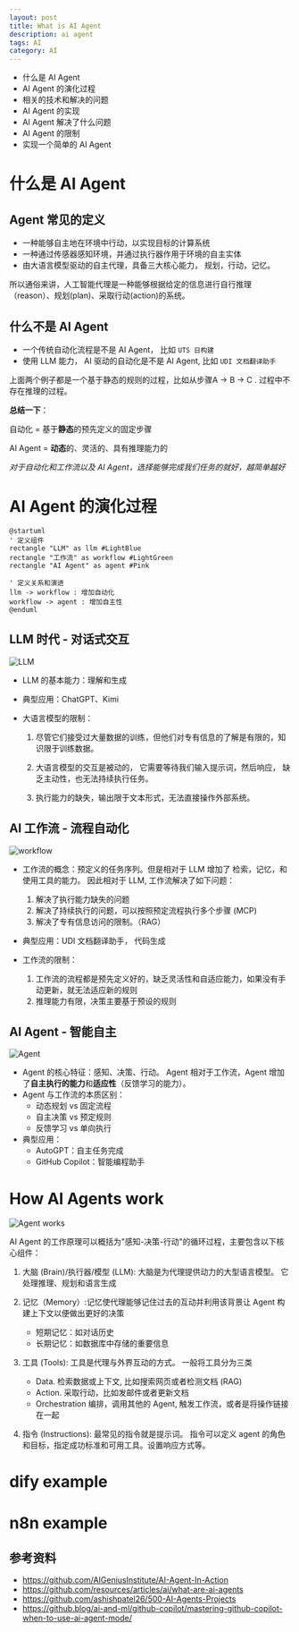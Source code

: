 ```yaml
---
layout: post
title: What is AI Agent
description: ai agent
tags: AI
category: AI 
---
```


- 什么是 AI Agent 
- AI Agent 的演化过程
- 相关的技术和解决的问题
- AI Agent 的实现
- AI Agent 解决了什么问题
- AI Agent 的限制
- 实现一个简单的 AI Agent

# 什么是 AI Agent 

## Agent 常见的定义

- 一种能够自主地在环境中行动，以实现目标的计算系统
- 一种通过传感器感知环境，并通过执行器作用于环境的自主实体
- 由大语言模型驱动的自主代理，具备三大核心能力， 规划，行动，记忆。

所以通俗来讲，人工智能代理是一种能够根据给定的信息进行自行推理（reason）、规划(plan)、采取行动(action)的系统。

## 什么不是 AI Agent

- 一个传统自动化流程是不是 AI Agent， 比如 `UTS 日构建` 
- 使用 LLM 能力， AI 驱动的自动化是不是 AI Agent, 比如 `UDI 文档翻译助手`

上面两个例子都是一个基于静态的规则的过程，比如从步骤A -> B -> C . 过程中不存在推理的过程。

**总结一下**：

自动化 = 基于**静态**的预先定义的固定步骤

AI Agent = **动态**的、灵活的、具有推理能力的

*对于自动化和工作流以及 AI Agent，选择能够完成我们任务的就好，越简单越好*

# AI Agent 的演化过程

```plantuml
@startuml
' 定义组件
rectangle "LLM" as llm #LightBlue
rectangle "工作流" as workflow #LightGreen
rectangle "AI Agent" as agent #Pink

' 定义关系和演进
llm -> workflow : 增加自动化
workflow -> agent : 增加自主性
@enduml
```

## LLM 时代  - 对话式交互

![LLM](/assets/images/ai/LLM.png "LLM")

- LLM 的基本能力：理解和生成
- 典型应用：ChatGPT、Kimi
- 大语言模型的限制：

    1. 尽管它们接受过大量数据的训练，但他们对专有信息的了解是有限的，知识限于训练数据。

    2. 大语言模型的交互是被动的， 它需要等待我们输入提示词，然后响应， 缺乏主动性，也无法持续执行任务。

    3. 执行能力的缺失，输出限于文本形式，无法直接操作外部系统。

## AI 工作流 - 流程自动化

![workflow](/assets/images/ai/workflow.png "workflow")

- 工作流的概念：预定义的任务序列。但是相对于 LLM 增加了 检索，记忆，和使用工具的能力。 因此相对于 LLM, 工作流解决了如下问题：
    1. 解决了执行能力缺失的问题 
    2. 解决了持续执行的问题，可以按照预定流程执行多个步骤 (MCP)
    3. 解决了专有信息访问的限制。（RAG）

- 典型应用：UDI 文档翻译助手， 代码生成
- 工作流的限制：
    1. 工作流的流程都是预先定义好的，缺乏灵活性和自适应能力，如果没有手动更新，就无法适应新的规则
    2. 推理能力有限，决策主要基于预设的规则

## AI Agent - 智能自主

![Agent](/assets/images/ai/Agent.png "agent")

- Agent 的核心特征：感知、决策、行动。 Agent 相对于工作流，Agent 增加了**自主执行的能力**和**适应性**（反馈学习的能力）。
- Agent 与工作流的本质区别：
  - 动态规划 vs 固定流程
  - 自主决策 vs 预定规则
  - 反馈学习 vs 单向执行
- 典型应用：
  - AutoGPT：自主任务完成
  - GitHub Copilot：智能编程助手

# How AI Agents work

![Agent works](/assets/images/ai/agent_works.png "agent works")


AI Agent 的工作原理可以概括为"感知-决策-行动"的循环过程，主要包含以下核心组件：

1. 大脑 (Brain)/执行器/模型 (LLM): 大脑是为代理提供动力的大型语言模型。 它处理推理、规划和语言生成

2. 记忆（Memory）:记忆使代理能够记住过去的互动并利用该背景让 Agent 构建上下文以便做出更好的决策
   - 短期记忆：如对话历史
   - 长期记忆：如数据库中存储的重要信息

3. 工具 (Tools):  工具是代理与外界互动的方式。 一般将工具分为三类
    - Data. 检索数据或上下文, 比如搜索网页或者检测文档	 (RAG)
    - Action. 采取行动，比如发邮件或者更新文档
    - Orchestration 编排，调用其他的 Agent, 触发工作流，或者是将操作链接在一起

4. 指令 (Instructions): 最常见的指令就是提示词。 指令可以定义 agent 的角色和目标，指定成功标准和可用工具。设置响应方式等。

# dify example

# n8n example
     

## 参考资料
- https://github.com/AIGeniusInstitute/AI-Agent-In-Action
- https://github.com/resources/articles/ai/what-are-ai-agents
- https://github.com/ashishpatel26/500-AI-Agents-Projects
- https://github.blog/ai-and-ml/github-copilot/mastering-github-copilot-when-to-use-ai-agent-mode/